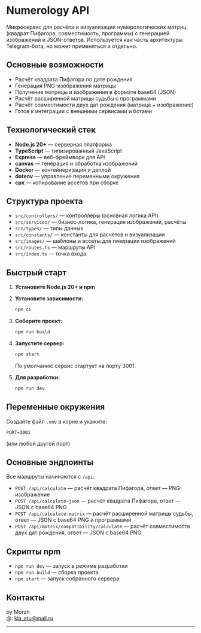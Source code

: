# Numerology API

Микросервис для расчёта и визуализации нумерологических матриц (квадрат Пифагора, совместимость, программы) с генерацией изображений и JSON-ответов. Используется как часть архитектуры Telegram-бота, но может применяться и отдельно.

## Основные возможности

- Расчёт квадрата Пифагора по дате рождения
- Генерация PNG-изображения матрицы
- Получение матрицы и изображения в формате base64 (JSON)
- Расчёт расширенной матрицы судьбы с программами
- Расчёт совместимости двух дат рождения (матрица + изображение)
- Готов к интеграции с внешними сервисами и ботами

## Технологический стек

- **Node.js 20+** — серверная платформа
- **TypeScript** — типизированный JavaScript
- **Express** — веб-фреймворк для API
- **canvas** — генерация и обработка изображений
- **Docker** — контейнеризация и деплой
- **dotenv** — управление переменными окружения
- **cpx** — копирование ассетов при сборке

## Структура проекта

- `src/controllers/` — контроллеры (основная логика API)
- `src/services/` — бизнес-логика, генерация изображений, расчёты
- `src/types/` — типы данных
- `src/constants/` — константы для расчётов и визуализации
- `src/images/` — шаблоны и ассеты для генерации изображений
- `src/routes.ts` — маршруты API
- `src/index.ts` — точка входа

## Быстрый старт

1. **Установите Node.js 20+ и npm**
2. **Установите зависимости:**
   ```bash
   npm ci
   ```
3. **Соберите проект:**
   ```bash
   npm run build
   ```
4. **Запустите сервер:**
   ```bash
   npm start
   ```
   По умолчанию сервис стартует на порту 3001.

5. **Для разработки:**
   ```bash
   npm run dev
   ```

## Переменные окружения

Создайте файл `.env` в корне и укажите:
```
PORT=3001
```
(или любой другой порт)

## Основные эндпоинты

Все маршруты начинаются с `/api`:

- `POST /api/calculate` — расчёт квадрата Пифагора, ответ — PNG-изображение
- `POST /api/calculate-json` — расчёт квадрата Пифагора, ответ — JSON с base64 PNG
- `POST /api/calculate-matrix` — расчёт расширенной матрицы судьбы, ответ — JSON с base64 PNG и программами
- `POST /api/matrix/compatibility/calculate` — расчёт совместимости двух дат рождения, ответ — JSON с base64 PNG

## Скрипты npm

- `npm run dev` — запуск в режиме разработки
- `npm run build` — сборка проекта
- `npm start` — запуск собранного сервера

## Контакты

by Morzh  
@: kla_atu@mail.ru

--- 